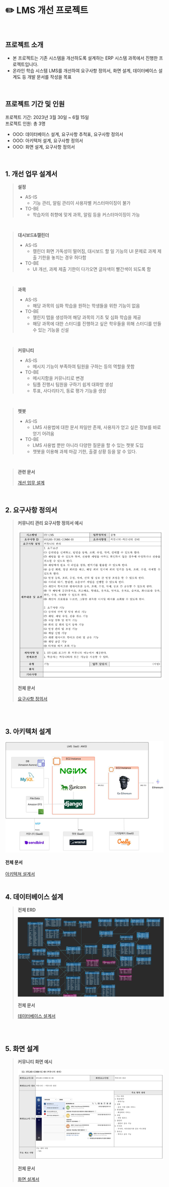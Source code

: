 # ✏️ LMS 개선 프로젝트
<br>

## 프로젝트 소개
- 본 프로젝트는 기존 시스템을 개선하도록 설계하는 ERP 시스템 과목에서 진행한 프로젝트입니다.
- 온라인 학습 시스템 LMS를 개선하여 요구사항 정의서, 화면 설계, 데이터베이스 설계도 등 개발 문서를 작성을 목표
<br>

## 프로젝트 기간 및 인원
프로젝트 기간: 2023년 3월 30일 ~ 6월 15일  
프로젝트 인원: 총 3명  

- OOO: 데이터베이스 설계, 요구사항 추척표, 요구사항 정의서
- OOO: 아키텍처 설계, 요구사항 정의서
- OOO: 화면 설계, 요구사항 정의서

</div>

<br>

## 1. 개선 업무 설계서
> **설정**
> - AS-IS
>   - 기능 관리, 알림 관리이 사용자별 커스터마이징이 불가
> - TO-BE
>   - 학습자의 취향에 맞게 과목, 알림 등을 커스터마이징이 가능 
>
<br>

> **대시보드&캘린더**
> - AS-IS
>   - 캘린더 화면 가독성이 떨어짐, 대시보드 할 일 기능의 UI 문제로 과제 제출 기한을 놓치는 경우 허다함
> - TO-BE
>   - UI 개선, 과제 제출 기한이 다가오면 글자색이 빨간색이 되도록 함 
>
<br>

> **과목**
> - AS-IS
>   - 해당 과목의 심화 학습을 원하는 학생들을 위한 기능이 없음
> - TO-BE
>   - 챌린지 탭을 생성하여 해당 과목의 기초 및 심화 학습을 제공
>   - 해당 과목에 대한 스터디를 진행하고 싶은 학우들을 위해 스터디를 만들 수 있는 기능을 신설 
>
<br>

> **커뮤니티**
> - AS-IS
>   - 메시지 기능이 부족하여 팀원을 구하는 등의 역할을 못함
> - TO-BE
>   - 메시지함을 커뮤니티로 변경
>   - 팀플 진행시 팀원을 구하기 쉽게 대화방 생성
>   - 투표, 사다리타기, 동료 평가 기능을 생성
>
<br>

> **챗봇**
> - AS-IS
>   - LMS 사용법에 대한 문서 파일만 존재, 사용자가 얻고 싶은 정보를 바로 얻기 어려움
> - TO-BE
>   - LMS 사용법 뿐만 아니라 다양한 질문을 할 수 있는 챗봇 도입
>   - 챗봇을 이용해 과제 마감 기한, 출결 상황 등을 알 수 있다.
>
<br>

> **관련 문서**
> 
> <a href="https://github.com/ksy2653/LMS-Upgrade-Project/blob/main/%5BERP%EC%8B%9C%EC%8A%A4%ED%85%9C%5D%EA%B0%9C%EC%84%A0%EC%97%85%EB%AC%B4%EC%84%A4%EA%B3%84%EC%84%9C.pdf">개선 업무 설계</a>
<br>

## 2. 요구사항 정의서
> **커뮤니티 관리 요구사항 정의서 예시**
> 
> ![rfp](https://github.com/ksy2653/LMS-Upgrade-Project/raw/main/images/rfp.png)
> 
> **전체 문서**
> 
> <a href="https://github.com/ksy2653/LMS-Upgrade-Project/blob/main/%5BERP%EC%8B%9C%EC%8A%A4%ED%85%9C%5D%EC%9A%94%EA%B5%AC%EC%82%AC%ED%95%AD%EC%A0%95%EC%9D%98%EC%84%9C.pdf">요구사항 정의서</a>
<br>

<br>

## 3. 아키텍처 설계
![architecture](https://github.com/ksy2653/LMS-Upgrade-Project/raw/main/images/architecture.png)
<br>
<br>
**전체 문서**  
<br>
<a href="https://github.com/ksy2653/LMS-Upgrade-Project/blob/main/%5BERP%EC%8B%9C%EC%8A%A4%ED%85%9C%5D%EC%95%84%ED%82%A4%ED%85%8D%EC%B3%90%EC%84%A4%EA%B3%84%EC%84%9C.pdf">아키텍쳐 설계서</a>
<br>
<br>

## 4. 데이터베이스 설계
> **전체 ERD**
> 
> ![erd](https://github.com/ksy2653/LMS-Upgrade-Project/raw/main/images/erd.png)
> 
> **전체 문서**
> 
> <a href="https://github.com/ksy2653/LMS-Upgrade-Project/blob/main/%5BERP%EC%8B%9C%EC%8A%A4%ED%85%9C%5D%EB%8D%B0%EC%9D%B4%ED%84%B0%EB%B2%A0%EC%9D%B4%EC%8A%A4%EC%84%A4%EA%B3%84%EC%84%9C.pdf">데이터베이스 설계서</a>
<br>
<br>

## 5. 화면 설계
> **커뮤니티 화면 예시**
> 
> ![screen](https://github.com/ksy2653/LMS-Upgrade-Project/raw/main/images/screen.png)
> 
> **전체 문서**
> 
> <a href="https://github.com/ksy2653/LMS-Upgrade-Project/blob/main/%5BERP%EC%8B%9C%EC%8A%A4%ED%85%9C%5D%ED%99%94%EB%A9%B4%EC%84%A4%EA%B3%84%EC%84%9C.pdf">화면 설계서</a>
<br>
<br>
